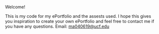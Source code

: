 Welcome!

This is my code for my ePortfolio and the assests used. I hope this gives you inspiration to create your own ePortfolio and feel free to contact me if you have any questions.
Email: ma040619@ucf.edu
